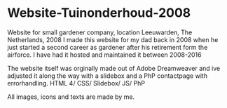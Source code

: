 # Website-Tuinonderhoud-2008

Website for small gardener company, location Leeuwarden, The Netherlands, 2008
I made this website for my dad back in 2008 when he just started a second career as gardener after his retirement form the airforce.
I have had it hosted and maintained it between 2008-2016

The website itself was orginally made out of Adobe Dreamweaver and ive adjusted it along the way
with a slidebox and a PhP contactpage with errorhandling.
HTML 4/ CSS/ Slidebox/ JS/ PhP

All images, icons and texts are made by me.
